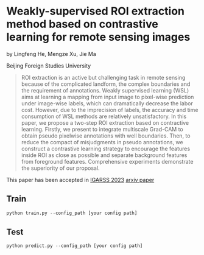 # Weakly-supervised ROI extraction method based on contrastive learning for remote sensing images

by Lingfeng He, Mengze Xu, Jie Ma

Beijing Foreign Studies University

>ROI extraction is an active but challenging task in remote sensing because of the complicated landform, the complex boundaries and the requirement of annotations. Weakly supervised learning (WSL) aims at learning a mapping from input image to pixel-wise prediction under image-wise labels, which can dramatically decrease the labor cost. However, due to the imprecision of labels, the accuracy and time consumption of WSL methods are relatively unsatisfactory. In this paper, we propose a two-step ROI extraction based on contractive learning. Firstly, we present to integrate multiscale Grad-CAM to obtain pseudo pixelwise annotations with well boundaries. Then, to reduce the compact of misjudgments in pseudo annotations, we construct a contrastive learning strategy to encourage the features inside ROI as close as possible and separate background features from foreground features. Comprehensive experiments demonstrate the superiority of our proposal.

This paper has been accepted in [IGARSS 2023](https://ieeexplore.ieee.org/document/10283054)   [arxiv paper](https://arxiv.org/abs/2305.05887)

## Train
```python
python train.py --config_path [your config path]
```

## Test
```python
python predict.py --config_path [your config path]
```
